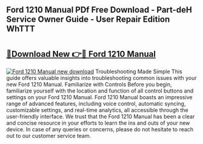 ## Ford 1210 Manual PDf Free Download - Part-deH Service Owner Guide - User Repair Edition WhTTT

# <h2><a href="http://cf21130.oget.top/?id=Ford+1210+Manual">🔗Download New 👉🔴 Ford 1210 Manual</a></h2>

[![Ford 1210 Manual new download](https://i.imgur.com/5g1atiW.png)](http://cf21130.oget.top/?id=Ford+1210+Manual)
Troubleshooting Made Simple This guide offers valuable insights into troubleshooting common issues with your new Ford 1210 Manual. Familiarize with Controls Before you begin, familiarize yourself with the location and function of all control buttons and settings on your Ford 1210 Manual. Ford 1210 Manual boasts an impressive range of advanced features, including voice control, automatic syncing, customizable settings, and real-time analytics, all accessible through the user-friendly interface. We trust that the Ford 1210 Manual has been a clear and concise resource in your efforts to learn the ins and outs of your new device. In case of any queries or concerns, please do not hesitate to reach out to our customer service team.
